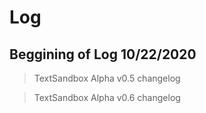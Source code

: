 # Log 

## Beggining of Log 10/22/2020

>TextSandbox Alpha v0.5 changelog


>TextSandbox Alpha v0.6 changelog
